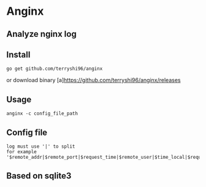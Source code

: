 # Anginx

## Analyze nginx log
## Install
```
go get github.com/terryshi96/anginx
```
or download binary [a]https://github.com/terryshi96/anginx/releases
## Usage
```
anginx -c config_file_path
```

## Config file
```
log must use '|' to split
for example '$remote_addr|$remote_port|$request_time|$remote_user|$time_local|$request|$status|$body_bytes_sent|$http_referer|$http_user_agent'
```

## Based on sqlite3
